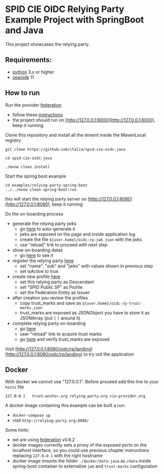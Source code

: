 # SPID CIE OIDC Relying Party Example Project with SpringBoot and Java

This project showcases the relying party.

## Requirements:

- [python](https://www.python.org/downloads/) 3.x or higher
- [openjdk](https://openjdk.java.net/) 11

## How to run

Run the provider [federation](https://github.com/italia/spid-cie-oidc-django)

- follow these [instructions](https://github.com/italia/spid-cie-oidc-django/blob/main/docs/SETUP.md)
- the project should run on [http://127.0.0.1:8000](http://127.0.0.1:8000), keep it running


Clone this repository and install all the lement inside the MavenLocal registry
```
git clone https://github.com/italia/spid-cie-oidc-java

cd spid-cie-oidc-java

./mvnw clean install
```


Start the spring boot example

```
cd examples/relying-party-spring-boot
../../mvnw clean spring-boot:run
```

this will start the relying party server on [http://127.0.0.1:8080](http://127.0.0.1:8080), keep it running



Do the on-boarding process
- generate the relying party jwks
  - go [here](http://127.0.0.1:8080/) to auto-generate it
  - jwks are exposed on the page and inside application log
  - create the file `${user.home}/oidc-rp-jwk.json` with the jwks
  - use "reload" link to proceed with next step
- show on-boarding datas
  - go [here](http://127.0.0.1:8080/) to see it
- register the relying party [here](http://127.0.0.1:8000/admin/spid_cie_oidc_authority/federationdescendant/add)
  - set "name", "sub" and "jwks" with values shown in previous step
  - set isActive to true
- create new profile [here](http://127.0.0.1:8000/admin/spid_cie_oidc_authority/federationentityassignedprofile/add/)
  - set this relying party as Descendant
  - set "SPID Public SP" as Profile
  - set the Federation Entity as Issuer
- after creation you review the profiles
  - copy trust_marks and save as `${user.home}/oidc-rp-trust-marks.json`
  - trust_marks are exposed as JSONObject you have to store it as JSONArray (put `[` `]` around it)
- complete relying party on-boarding
  - go [here](http://127.0.0.1:8080/)
  - user "reload" link to acquire trust marks
  - go [here](http://127.0.0.1:8080/oidc/rp/.well-known/openid-federation?format=json) and verify trust_marks are exposed


Visit [http://127.0.0.1:8080/oidc/rp/landing](http://127.0.0.1:8080/oidc/rp/landing) to try out the application


## Docker

With docker we cannot use "127.0.0.1". Before proceed add this line to your `hosts` file

```
127.0.0.1   trust-anchor.org relying-party.org cie-provider.org
```

A docker image containing this example can be built a run:
- `docker-compose up`
- visit `http://relying-party.org:8080/`

Some hints:
- we are using [federation](https://github.com/italia/spid-cie-oidc-django) v0.6.2
- docker images currently sets a proxy of the exposed ports on the localhost interface, so you could use
previous chapter instructions replacing `127.0.0.1` with the right hostname
- docker image mounts the folder `./docker/data-java` as `/data` inside spring-boot container to externalize `jwk` and `trust-marks` configuration


